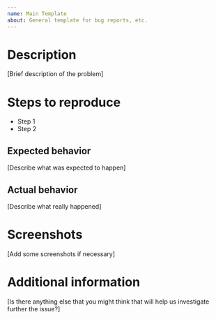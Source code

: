 ```yaml
---  
name: Main Template  
about: General template for bug reports, etc.  
---  
```


# Description

[Brief description of the problem]

# Steps to reproduce
- Step 1
- Step 2

## Expected behavior

[Describe what was expected to happen]

## Actual behavior

[Describe what really happened]

# Screenshots

[Add some screenshots if necessary]

# Additional information

[Is there anything else that you might think that will help us investigate further the issue?]
